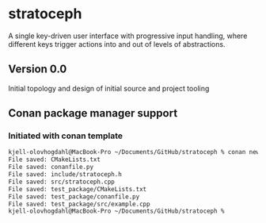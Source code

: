 # stratoceph
A single key-driven user interface with progressive input handling, where different keys trigger actions into and out of levels of abstractions.

## Version 0.0

Initial topology and design of initial source and project tooling

## Conan package manager support

### Initiated with conan template

```sh
kjell-olovhogdahl@MacBook-Pro ~/Documents/GitHub/stratoceph % conan new cmake_lib -d name=stratoceph -d version=0.0 
File saved: CMakeLists.txt
File saved: conanfile.py
File saved: include/stratoceph.h
File saved: src/stratoceph.cpp
File saved: test_package/CMakeLists.txt
File saved: test_package/conanfile.py
File saved: test_package/src/example.cpp
kjell-olovhogdahl@MacBook-Pro ~/Documents/GitHub/stratoceph % 
```
